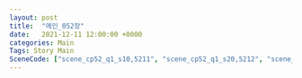 ```yaml
---
layout: post
title:  "메인_052장"
date:   2021-12-11 12:00:00 +0000
categories: Main
Tags: Story Main
SceneCode: ["scene_cp52_q1_s10,5211", "scene_cp52_q1_s20,5212", "scene_cp52_q2_s10,5221", "scene_cp52_q2_s20,5222", "scene_cp52_q3_s20,5231", "scene_cp52_q4_s20,5241", "scene_cp52_q4_s30,5242"]
---
```

